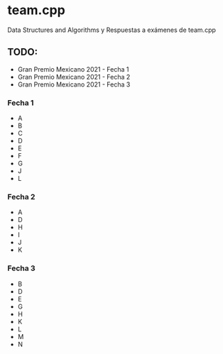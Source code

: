 # team.cpp

Data Structures and Algorithms y Respuestas a exámenes de team.cpp

## TODO:
- Gran Premio Mexicano 2021 - Fecha 1
- Gran Premio Mexicano 2021 - Fecha 2
- Gran Premio Mexicano 2021 - Fecha 3

### Fecha 1
- A
- B
- C
- D
- E
- F
- G
- J
- L

### Fecha 2
- A
- D
- H
- I
- J
- K

### Fecha 3
- B
- D
- E
- G
- H
- K
- L
- M
- N
